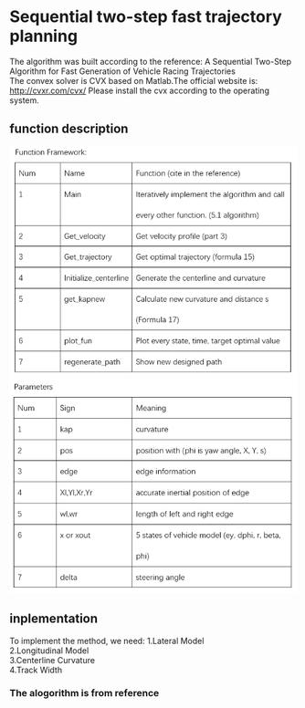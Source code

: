 # Sequential two-step fast trajectory planning
The algorithm was built according to the reference: A Sequential Two-Step Algorithm for Fast Generation of Vehicle Racing Trajectories  
The convex solver is CVX based on Matlab.The official website is: http://cvxr.com/cvx/ Please install the cvx according to the operating system.

## function description
![image](https://github.com/CeHao1/Racing_Car/blob/master/Optimal%20Trajectory/sequential%20two-step%20fast%20trajectory%20planning/image/01.png)  
![image](https://github.com/CeHao1/Racing_Car/blob/master/Optimal%20Trajectory/sequential%20two-step%20fast%20trajectory%20planning/image/02.png)  

## inplementation
To implement the method, we need: 
1.Lateral Model  
2.Longitudinal Model  
3.Centerline Curvature  
4.Track Width  
### The alogorithm is from reference
